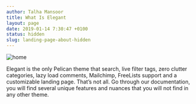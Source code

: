 ```yaml
---
author: Talha Mansoor
title: What Is Elegant
layout: page
date: 2019-01-14 7:30:47 +0100
status: hidden
slug: landing-page-about-hidden
---
```


![home](images/home.jpeg)

Elegant is the only Pelican theme that search, live filter tags, zero clutter categories, lazy load comments, Mailchimp, FreeLists support and a customizable landing page. That’s not all. Go through our documentation, you will find several unique features and nuances that you will not find in any other theme.
